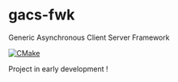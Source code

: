 # gacs-fwk
Generic Asynchronous Client Server Framework

[![CMake](https://github.com/axel-lebourhis/gacs-fwk/actions/workflows/cmake.yml/badge.svg?branch=main)](https://github.com/axel-lebourhis/gacs-fwk/actions/workflows/cmake.yml)

Project in early development !
